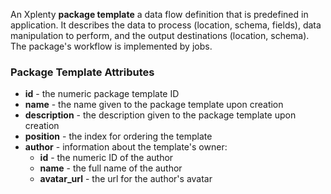 An Xplenty **package template** a data flow definition that is predefined in application.
It describes the data to process (location, schema, fields), data manipulation to perform, and the output destinations (location, schema). The package's workflow is implemented by jobs.

### Package Template Attributes

* **id** - the numeric package template ID
* **name** - the name given to the package template upon creation
* **description** - the description given to the package template upon creation
* **position** - the index for ordering the template
* **author** - information about the template's owner:
  * **id** - the numeric ID of the author
  * **name** - the full name of the author
  * **avatar_url** - the url for the author's avatar

